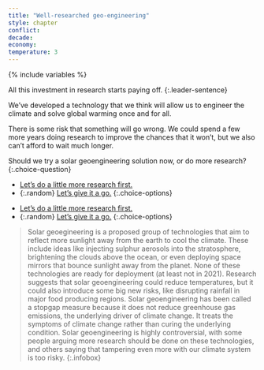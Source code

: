```yaml
---
title: "Well-researched geo-engineering"
style: chapter
conflict: 
decade: 
economy: 
temperature: 3
---
```


{% include variables %}


All this investment in research starts paying off. 
{:.leader-sentence}

We’ve developed a technology that we think will allow us to engineer the climate and solve global warming once and for all.

There is some risk that something will go wrong. We could spend a few more years doing research to improve the chances that it won’t, but we also can’t afford to wait much longer.

Should we try a solar geoengineering solution now, or do more research?
{:.choice-question}

<div data-js-var="js-rand-geoengineering3-low" markdown="1" class="hidden">

- [Let’s do a little more research first.](chapter_stalling.html)
- {:.random} [Let’s give it a go.](chapter_chapter_geo-engineering-fail.html)
{:.choice-options}

</div>

<div data-js-var="js-rand-geoengineering3-high" markdown="1" class="hidden">

- [Let’s do a little more research first.](chapter_stalling.html)
- {:.random} [Let’s give it a go.](chapter_global-climate-council.html)
{:.choice-options}

</div>

> Solar geoegineering is a proposed group of technologies that aim to reflect more sunlight away from the earth to cool the climate. These include ideas like injecting sulphur aerosols into the stratosphere, brightening the clouds above the ocean, or even deploying space mirrors that bounce sunlight away from the planet. None of these technologies are ready for deployment (at least not in 2021). Research suggests that solar geoengineering could reduce temperatures, but it could also introduce some big new risks, like disrupting rainfall in major food producing regions. Solar geoengineering has been called a stopgap measure because it does not reduce greenhouse gas emissions, the underlying driver of climate change. It treats the symptoms of climate change rather than curing the underlying condition. Solar geoengineering is highly controversial, with some people arguing more research should be done on these technologies, and others saying that tampering even more with our climate system is too risky.
{:.infobox}
